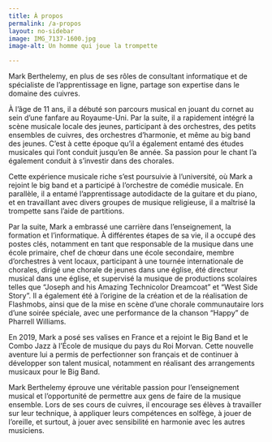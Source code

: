 ```yaml
---
title: À propos
permalink: /a-propos
layout: no-sidebar
image: IMG_7137-1600.jpg
image-alt: Un homme qui joue la trompette

---
```

Mark Berthelemy, en plus de ses rôles de consultant informatique et de spécialiste de l’apprentissage en ligne, partage son expertise dans le domaine des cuivres.

À l’âge de 11 ans, il a débuté son parcours musical en jouant du cornet au sein d’une fanfare au Royaume-Uni. Par la suite, il a rapidement intégré la scène musicale locale des jeunes, participant à des orchestres, des petits ensembles de cuivres, des orchestres d’harmonie, et même au big band des jeunes. C’est à cette époque qu’il a également entamé des études musicales qui l’ont conduit jusqu’en 8e année. Sa passion pour le chant l’a également conduit à s’investir dans des chorales.

Cette expérience musicale riche s’est poursuivie à l’université, où Mark a rejoint le big band et a participé à l’orchestre de comédie musicale. En parallèle, il a entamé l’apprentissage autodidacte de la guitare et du piano, et en travaillant avec divers groupes de musique religieuse, il a maîtrisé la trompette sans l’aide de partitions.

Par la suite, Mark a embrassé une carrière dans l’enseignement, la formation et l’informatique. À différentes étapes de sa vie, il a occupé des postes clés, notamment en tant que responsable de la musique dans une école primaire, chef de chœur dans une école secondaire, membre d’orchestres à vent locaux, participant à une tournée internationale de chorales, dirigé une chorale de jeunes dans une église, été directeur musical dans une église, et supervisé la musique de productions scolaires telles que “Joseph and his Amazing Technicolor Dreamcoat” et “West Side Story”. Il a également été à l’origine de la création et de la réalisation de Flashmobs, ainsi que de la mise en scène d’une chorale communautaire lors d’une soirée spéciale, avec une performance de la chanson “Happy” de Pharrell Williams.

En 2019, Mark a posé ses valises en France et a rejoint le Big Band et le Combo Jazz à l’École de musique du pays du Roi Morvan. Cette nouvelle aventure lui a permis de perfectionner son français et de continuer à développer son talent musical, notamment en réalisant des arrangements musicaux pour le Big Band.

Mark Berthelemy éprouve une véritable passion pour l’enseignement musical et l’opportunité de permettre aux gens de faire de la musique ensemble. Lors de ses cours de cuivres, il encourage ses élèves à travailler sur leur technique, à appliquer leurs compétences en solfège, à jouer de l’oreille, et surtout, à jouer avec sensibilité en harmonie avec les autres musiciens.